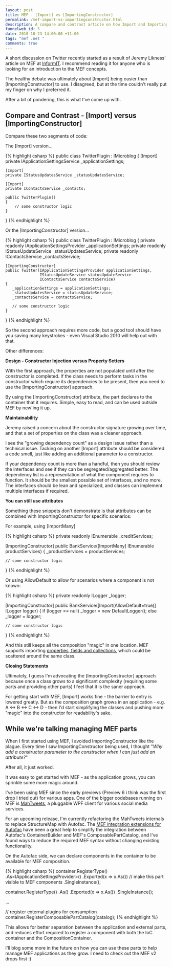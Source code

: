 ```yaml
--- 
layout: post
title: MEF - [Import] vs [ImportingConstructor]
permalink: /mef-import-vs-importingconstructor.html
description: A compare and contrast article on how Import and ImportingConstructor behave, and the potential pitfalls to watch for
funnelweb_id: 5
date: 2010-10-23 14:00:00 +11:00
tags: "mef .net "
comments: true
---
```



A short discussion on Twitter recently started as a result of Jeremy Likness' article on MEF at [InformIT][1]. I recommend reading it for anyone who is looking for an introduction to the MEF concepts.

The healthy debate was ultimately about [Import] being easier than [ImportingConstructor] to use. I disagreed, but at the time couldn't really put my finger on why I preferred it.

After a bit of pondering, this is what I've come up with.

Compare and Contrast - [Import] versus [ImportingConstructor]
----------------------------------------

Compare these two segments of code:

The [Import] version...

{% highlight csharp %}
public class TwitterPlugin : IMicroblog
{
    [Import]
    private IApplicationSettingsService _applicationSettings;

    [Import]
    private IStatusUpdatesService _statusUpdatesService;

    [Import]
    private IContactsService _contacts;

    public TwitterPlugin()
    {
        // some constructor logic
    }
}
{% endhighlight %}

Or the [ImportingConstructor] version...

{% highlight csharp %}
public class TwitterPlugin : IMicroblog
{
    private readonly IApplicationSettingsProvider _applicationSettings;
    private readonly IStatusUpdateService _statusUpdatesService;
    private readonly IContactsService _contactsService;

    [ImportingConstructor]
    public Twitter(IApplicationSettingsProvider applicationSettings,
                   IStatusUpdateService statusUpdateService
                   IContactsService contactsService)
    {
       _applicationSettings = applicationSettings;
       _statusUpdatesService = statusUpdateService;
       _contactsService = contactsService;
    
       // some constructor logic
    }
}
{% endhighlight %}

So the second approach requires more code, but a good tool should have you saving many keystrokes - even Visual Studio 2010 will help out with that.

Other differences:

**Design - Constructor Injection versus Property Setters**

With the first approach, the properties are not populated until after the constructor is completed. If the class needs to perform tasks in the constructor which require its dependencies to be present, then you need to use the [ImportingConstructor] approach.

By using the [ImportingConstructor] attribute, the part declares to the container that it requires. Simple, easy to read, and can be used outside MEF by new'ing it up.

**Maintainability**

Jeremy raised a concern about the constructor signature growing over time, and that a set of properties on the class was a cleaner approach. 

I see the "growing dependency count" as a design issue rather than a technical issue. Tacking on another [Import] attribute should be considered a code smell, just like adding an additional parameter to a constructor.

If your dependency count is more than a handful, then you should review the interfaces and see if they can be segregated/aggregated better. The dependency list is a representation of what the component requires to function. It should be the smallest possible set of interfaces, and no more. The interfaces should be lean and specialized, and classes can implement multiple interfaces if required.

**You can still use attributes**

Something these snippets don't demonstrate is that attributes can be combined with ImportingConstructor for specific scenarios:

For example, using [ImportMany]

{% highlight csharp %}
private readonly IEnumerable<ICreditService> _creditServices;

[ImportingConstructor]
public BankService([ImportMany] IEnumerable<IProductServices> productServices)
{
    _productServices = productServices;
    
    // some constructor logic
}
{% endhighlight %}

Or using AllowDefault to allow for scenarios where a component is not known:

{% highlight csharp %}
private readonly ILogger _logger;

[ImportingConstructor]
public BankService([Import(AllowDefault=true)] ILogger logger)
{
    if (logger == null)
        _logger = new DefaultLogger();
    else
        _logger = logger;
    
    // some constructor logic
}
{% endhighlight %}

And this still keeps all the composition "magic" in one location. MEF supports importing [properties, fields and collections][2], which could be scattered around the same class. 

**Closing Statements**

Ultimately, I guess I'm advocating the [ImportingConstructor] approach because once a class grows to a significant complexity (requiring some parts and providing other parts) I feel that it is the saner approach.

For getting start with MEF, [Import] works fine - the barrier to entry is lowered greatly. But as the composition graph grows in an application - e.g. A &lt;-&gt; B &lt;-&gt; C &lt;-&gt; D - then I'd start simplifying the classes and pushing more "magic" into the constructor for readability's sake.

## While we're talking managing MEF parts

When I first started using MEF, I avoided ImportingConstructor like the plague. Every time I saw ImportingConstructor being used, I thought "*Why add a constructor parameter to the constructor when I can just add an attribute?*" 

After all, it just worked.

It was easy to get started with MEF - as the application grows, you can sprinkle some more magic around.

I've been using MEF since the early previews (Preview 6 i think was the first drop I tried out) for various apps. One of the bigger codebases running on MEF is [MahTweets][3], a pluggable WPF client for various social media services.

For an upcoming release, I'm currently refactoring the MahTweets internals to replace StructureMap with Autofac. The [MEF integration extensions for Autofac][4] have been a great help to simplify the integration between Autofac's ContainerBuilder and MEF's ComposablePartCatalog, and I've found ways to reduce the required MEF syntax without changing existing functionality.

On the Autofac side, we can declare components in the container to be available for MEF composition. 

{% highlight csharp %}
container.RegisterType<ApplicationSettingsProvider>()
         .As<IApplicationSettingsProvider&gt;()
         .Exported(x => x.As<IApplicationSettingsProvider>()) // make this part visible to MEF components
         .SingleInstance();

container.RegisterType<PluginSettingsProvider>()
         .As<IPluginSettingsProvider>()
         .Exported(x => x.As<IPluginSettingsProvider>())
         .SingleInstance();

...

// register external plugins for consumption
container.RegisterComposablePartCatalog(catalog);
{% endhighlight %}

This allows for better separation between the application and external parts, and reduces effort required to register a component with both the IoC container and the CompositionContainer.

I'll blog some more in the future on how you can use these parts to help manage MEF applications as they grow. I need to check out the MEF v2 drops first :)


  [1]: http://www.informit.com/articles/article.aspx?p=1635818
  [2]: http://mef.codeplex.com/wikipage?title=Declaring%20Imports&referringTitle=Guide
  [3]: http://www.mahtweets.com/
  [4]: http://code.google.com/p/autofac/wiki/MefIntegration
  